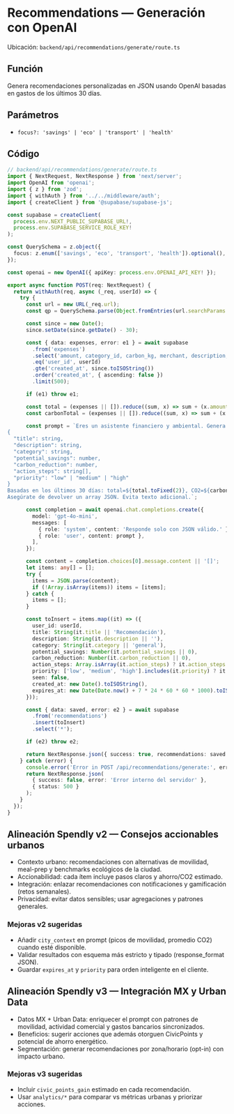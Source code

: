 # Recommendations — Generación con OpenAI

Ubicación: `backend/api/recommendations/generate/route.ts`

## Función

Genera recomendaciones personalizadas en JSON usando OpenAI basadas en gastos de los últimos 30 días.

## Parámetros

- `focus?: 'savings' | 'eco' | 'transport' | 'health'`

## Código

```typescript
// backend/api/recommendations/generate/route.ts
import { NextRequest, NextResponse } from 'next/server';
import OpenAI from 'openai';
import { z } from 'zod';
import { withAuth } from '../../middleware/auth';
import { createClient } from '@supabase/supabase-js';

const supabase = createClient(
  process.env.NEXT_PUBLIC_SUPABASE_URL!,
  process.env.SUPABASE_SERVICE_ROLE_KEY!
);

const QuerySchema = z.object({
  focus: z.enum(['savings', 'eco', 'transport', 'health']).optional(),
});

const openai = new OpenAI({ apiKey: process.env.OPENAI_API_KEY! });

export async function POST(req: NextRequest) {
  return withAuth(req, async (_req, userId) => {
    try {
      const url = new URL(_req.url);
      const qp = QuerySchema.parse(Object.fromEntries(url.searchParams.entries()));

      const since = new Date();
      since.setDate(since.getDate() - 30);

      const { data: expenses, error: e1 } = await supabase
        .from('expenses')
        .select('amount, category_id, carbon_kg, merchant, description, created_at')
        .eq('user_id', userId)
        .gte('created_at', since.toISOString())
        .order('created_at', { ascending: false })
        .limit(500);

      if (e1) throw e1;

      const total = (expenses || []).reduce((sum, x) => sum + (x.amount || 0), 0);
      const carbonTotal = (expenses || []).reduce((sum, x) => sum + (x.carbon_kg || 0), 0);

      const prompt = `Eres un asistente financiero y ambiental. Genera recomendaciones JSON con este esquema:
{
  "title": string,
  "description": string,
  "category": string,
  "potential_savings": number,
  "carbon_reduction": number,
  "action_steps": string[],
  "priority": "low" | "medium" | "high"
}
Basadas en los últimos 30 días: total=${total.toFixed(2)}, CO2=${carbonTotal.toFixed(2)}kg, focus=${qp.focus || 'general'}.
Asegúrate de devolver un array JSON. Evita texto adicional.`;

      const completion = await openai.chat.completions.create({
        model: 'gpt-4o-mini',
        messages: [
          { role: 'system', content: 'Responde solo con JSON válido.' },
          { role: 'user', content: prompt },
        ],
      });

      const content = completion.choices[0].message.content || '[]';
      let items: any[] = [];
      try {
        items = JSON.parse(content);
        if (!Array.isArray(items)) items = [items];
      } catch {
        items = [];
      }

      const toInsert = items.map((it) => ({
        user_id: userId,
        title: String(it.title || 'Recomendación'),
        description: String(it.description || ''),
        category: String(it.category || 'general'),
        potential_savings: Number(it.potential_savings || 0),
        carbon_reduction: Number(it.carbon_reduction || 0),
        action_steps: Array.isArray(it.action_steps) ? it.action_steps : [],
        priority: ['low', 'medium', 'high'].includes(it.priority) ? it.priority : 'medium',
        seen: false,
        created_at: new Date().toISOString(),
        expires_at: new Date(Date.now() + 7 * 24 * 60 * 60 * 1000).toISOString(),
      }));

      const { data: saved, error: e2 } = await supabase
        .from('recommendations')
        .insert(toInsert)
        .select('*');

      if (e2) throw e2;

      return NextResponse.json({ success: true, recommendations: saved || [] });
    } catch (error) {
      console.error('Error in POST /api/recommendations/generate:', error);
      return NextResponse.json(
        { success: false, error: 'Error interno del servidor' },
        { status: 500 }
      );
    }
  });
}
```

## Alineación Spendly v2 — Consejos accionables urbanos

- Contexto urbano: recomendaciones con alternativas de movilidad, meal-prep y benchmarks ecológicos de la ciudad.
- Accionabilidad: cada ítem incluye pasos claros y ahorro/CO2 estimado.
- Integración: enlazar recomendaciones con notificaciones y gamificación (retos semanales).
- Privacidad: evitar datos sensibles; usar agregaciones y patrones generales.

### Mejoras v2 sugeridas
- Añadir `city_context` en prompt (picos de movilidad, promedio CO2) cuando esté disponible.
- Validar resultados con esquema más estricto y tipado (response_format JSON).
- Guardar `expires_at` y `priority` para orden inteligente en el cliente.

## Alineación Spendly v3 — Integración MX y Urban Data

- Datos MX + Urban Data: enriquecer el prompt con patrones de movilidad, actividad comercial y gastos bancarios sincronizados.
- Beneficios: sugerir acciones que además otorguen CivicPoints y potencial de ahorro energético.
- Segmentación: generar recomendaciones por zona/horario (opt-in) con impacto urbano.

### Mejoras v3 sugeridas
- Incluir `civic_points_gain` estimado en cada recomendación.
- Usar `analytics/*` para comparar vs métricas urbanas y priorizar acciones.